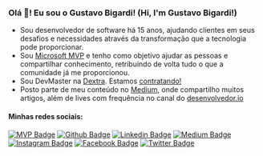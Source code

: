 ### Olá 👋! Eu sou o Gustavo Bigardi! (Hi, I'm Gustavo Bigardi!)

* Sou desenvolvedor de software há 15 anos, ajudando clientes em seus desafios e necessidades através da transformação que a tecnologia pode proporcionar.
* Sou [Microsoft MVP](https://mvp.microsoft.com/en-us/PublicProfile/5003504) e tenho como objetivo ajudar as pessoas e compartilhar conhecimento, retribuindo de volta tudo o que a comunidade já me proporcionou.
* Sou DevMaster na [Dextra](https://www.dextra.com.br/). Estamos [contratando!](https://apply.workable.com/dextra/)
* Posto parte de meu conteúdo no [Medium](https://medium.com/@gbbigardi), onde compartilho muitos artigos, além de lives com frequência no canal do [desenvolvedor.io](https://www.youtube.com/channel/UCC-i2bS_oH2os9niHX2ApOA)


#### Minhas redes sociais:
[![MVP Badge](https://img.shields.io/badge/-Microsoft-blue?style=flat-square&logo=Microsoft&logoColor=white&link=https://mvp.microsoft.com/en-us/PublicProfile/5003504)](https://mvp.microsoft.com/en-us/PublicProfile/5003504)
[![Github Badge](https://img.shields.io/badge/-Github-000?style=flat-square&logo=Github&logoColor=white&link=https://github.com/gustavobigardi)](https://github.com/gustavobigardi)
[![Linkedin Badge](https://img.shields.io/badge/-LinkedIn-blue?style=flat-square&logo=Linkedin&logoColor=white&link=https://www.linkedin.com/in/gbbigardi/)](https://www.linkedin.com/in/gbbigardi/)
[![Medium Badge](https://img.shields.io/badge/-Medium-000000?style=flat-square&labelColor=000000&logo=medium&logoColor=white&link=https://medium.com/@gbbigardi)](https://medium.com/@gbbigardi)
[![Instagram Badge](https://img.shields.io/badge/-Instagram-C13584?style=flat-square&labelColor=C13584&logo=instagram&logoColor=white&link=https://www.instagram.com/gbbigardi/)](https://www.instagram.com/gbbigardi/)
[![Facebook Badge](https://img.shields.io/badge/-Facebook-blue?style=flat-square&labelColor=blue&logo=facebook&logoColor=white&link=https://www.facebook.com/gustavo.bellinibigardi.1/)](https://www.facebook.com/gustavo.bellinibigardi.1/)
[![Twitter Badge](https://img.shields.io/badge/-Twitter-blue?style=flat-square&labelColor=blue&logo=twitter&logoColor=white&link=https://twitter.com/gustavobigardi)](https://twitter.com/gustavobigardi)
